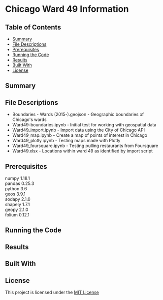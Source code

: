 # Chicago Ward 49 Information

## Table of Contents

* [Summary](#summary)
* [File Descriptions](#file-descriptions)
* [Prerequisites](#prerequisites)
* [Running the Code](#running-the-code)
* [Results](#results)
* [Built With](#built-with)
* [License](#license)

## Summary


## File Descriptions

* Boundaries - Wards (2015-).geojson - Geographic boundaries of Chicago's wards
* Ward49-boundaries.ipynb - Initial test for working with geospatial data
* Ward49_import.ipynb - Import data using the City of Chicago API
* Ward49_map.ipynb - Create a map of points of interest in Chicago
* Ward49_plotly.ipynb - Testing maps made with Plotly
* Ward49_foursquare.ipynb - Testing pulling restaurants from Foursquare
* Ward49.xlsx - Locations within ward 49 as identified by import script

## Prerequisites

numpy 1.18.1\
pandas 0.25.3\
python 3.6\
geos 3.9.1\
sodapy 2.1.0\
shapely 1.7.1\
geopy 2.1.0\
folium 0.12.1

## Running the Code


## Results


## Built With


## License

This project is licensed under the [MIT License](https://opensource.org/licenses/MIT)
